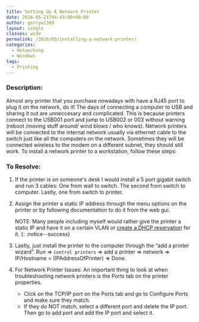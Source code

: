 ```yaml
---
title: Setting Up A Network Printer
date: 2016-05-21T04:43:00+00:00
author: gerryw1389
layout: single
classes: wide
permalink: /2016/05/installing-a-network-printer/
categories:
  - Networking
  - Windows
tags:
  - Printing
---
```

<!--more-->

### Description:

Almost any printer that you purchase nowadays with have a RJ45 port to plug it on the network, do it! The days of connecting a computer to USB and sharing it out are unneccesary and complicated. This is because printers connect to the USB001 port and jump to USB002 or 003 without warning (reboot /moving stuff around/ wind blows / who knows). Network printers will be connected to the internal network usually via ethernet cable to the switch just like all the computers on the network. Sometimes they will be connected wireless to the modem on a different subnet, they should still work. To install a network printer to a workstation, follow these steps:

### To Resolve:

1. If the printer is on someone's desk I would install a 5 port gigabit switch and run 3 cables: One from wall to switch. The second from switch to computer. Lastly, one from switch to printer.

2. Assign the printer a static IP address through the menu options on the printer or by following documentation to do it from the web gui.

   NOTE: Many people including myself would rather give the printer a static IP and have it on a certain VLAN or [create a DHCP reservation](https://automationadmin.com/2016/05/setting-a-static-ip-for-a-computer/) for it.
   {: .notice--success}

3. Lastly, just install the printer to the computer through the &#8220;add a printer wizard&#8221;. Run => `control printers` => add a printer => network => IP/Hostname = (IPAddressOfPrinter) => Done.

4. For Network Printer Issues: An important thing to look at when troubleshooting network printers is the Ports tab on the printer properties.
   - Click on the TCP/IP port on the Ports tab and go to Configure Ports and make sure they match.
   - If they do NOT match, select a different port and delete the IP port. Then go to add port and add the IP port and select it.